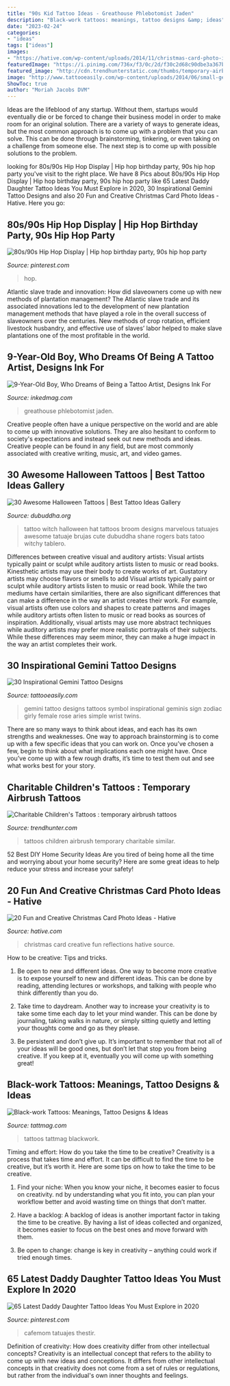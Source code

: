```yaml
---
title: "90s Kid Tattoo Ideas - Greathouse Phlebotomist Jaden"
description: "Black-work tattoos: meanings, tattoo designs &amp; ideas"
date: "2023-02-24"
categories:
- "ideas"
tags: ["ideas"]
images:
- "https://hative.com/wp-content/uploads/2014/11/christmas-card-photo-ideas/2-christmas-card-photo-ideas.jpg"
featuredImage: "https://i.pinimg.com/736x/f3/0c/2d/f30c2d68c90dbe3a367b0ab5bd8d4653.jpg"
featured_image: "http://cdn.trendhunterstatic.com/thumbs/temporary-airbrush-tattoos.jpeg"
image: "http://www.tattooeasily.com/wp-content/uploads/2014/06/small-gemini-tattoo-design.jpg"
ShowToc: true
author: "Moriah Jacobs DVM"
---
```



Ideas are the lifeblood of any startup. Without them, startups would eventually die or be forced to change their business model in order to make room for an original solution. There are a variety of ways to generate ideas, but the most common approach is to come up with a problem that you can solve. This can be done through brainstorming, tinkering, or even taking on a challenge from someone else. The next step is to come up with possible solutions to the problem.

	

		
looking for 80s/90s Hip Hop Display | Hip hop birthday party, 90s hip hop party you've visit to the right place. We have 8 Pics about 80s/90s Hip Hop Display | Hip hop birthday party, 90s hip hop party like 65 Latest Daddy Daughter Tattoo Ideas You Must Explore in 2020, 30 Inspirational Gemini Tattoo Designs and also 20 Fun and Creative Christmas Card Photo Ideas - Hative. Here you go:
		
    
## 80s/90s Hip Hop Display | Hip Hop Birthday Party, 90s Hip Hop Party

<img loading=lazy src="https://i.pinimg.com/736x/f3/0c/2d/f30c2d68c90dbe3a367b0ab5bd8d4653.jpg" onerror="this.onerror=null;this.src='https://tse1.mm.bing.net/th?id=OIP.uyVqGAmoK2YrxBY59QsNVwHaPP&amp;pid=15.1';" alt="80s/90s Hip Hop Display | Hip hop birthday party, 90s hip hop party">

_Source: pinterest.com_

>hop. 

	

Atlantic slave trade and innovation: How did slaveowners come up with new methods of plantation management?
The Atlantic slave trade and its associated innovations led to the development of new plantation management methods that have played a role in the overall success of slaveowners over the centuries. New methods of crop rotation, efficient livestock husbandry, and effective use of slaves’ labor helped to make slave plantations one of the most profitable in the world.

    
## 9-Year-Old Boy, Who Dreams Of Being A Tattoo Artist, Designs Ink For

<img loading=lazy src="https://www.inkedmag.com/.image/c_limit%2Ccs_srgb%2Cfl_progressive%2Cq_auto:good%2Cw_700/MTY1MDM2NzU1NDU4NzI5OTgx/jadenjasoneyeball.jpg" onerror="this.onerror=null;this.src='https://tse2.mm.bing.net/th?id=OIP.ZwTGR6ghmEbZ44YYzPfJ7QHaJ4&amp;pid=15.1';" alt="9-Year-Old Boy, Who Dreams of Being a Tattoo Artist, Designs Ink For">

_Source: inkedmag.com_

>greathouse phlebotomist jaden. 

	

Creative people often have a unique perspective on the world and are able to come up with innovative solutions. They are also hesitant to conform to society's expectations and instead seek out new methods and ideas. Creative people can be found in any field, but are most commonly associated with creative writing, music, art, and video games.

    
## 30 Awesome Halloween Tattoos | Best Tattoo Ideas Gallery

<img loading=lazy src="http://www.dubuddha.org/wp-content/uploads/2015/10/Shane-Rogers-e1446296262471.jpg" onerror="this.onerror=null;this.src='https://tse1.mm.bing.net/th?id=OIP.IwCorJifLPeUjb5IqrLXvwHaHa&amp;pid=15.1';" alt="30 Awesome Halloween Tattoos | Best Tattoo Ideas Gallery">

_Source: dubuddha.org_

>tattoo witch halloween hat tattoos broom designs marvelous tatuajes awesome tatuaje brujas cute dubuddha shane rogers bats tatoo witchy tablero. 

	

Differences between creative visual and auditory artists: Visual artists typically paint or sculpt while auditory artists listen to music or read books. Kinesthetic artists may use their body to create works of art. Gustatory artists may choose flavors or smells to add
Visual artists typically paint or sculpt while auditory artists listen to music or read book. While the two mediums have certain similarities, there are also significant differences that can make a difference in the way an artist creates their work. For example, visual artists often use colors and shapes to create patterns and images while auditory artists often listen to music or read books as sources of inspiration. Additionally, visual artists may use more abstract techniques while auditory artists may prefer more realistic portrayals of their subjects. While these differences may seem minor, they can make a huge impact in the way an artist completes their work.

    
## 30 Inspirational Gemini Tattoo Designs

<img loading=lazy src="http://www.tattooeasily.com/wp-content/uploads/2014/06/small-gemini-tattoo-design.jpg" onerror="this.onerror=null;this.src='https://tse1.mm.bing.net/th?id=OIP.jx43hDfTztEM7CJ7-fC87AHaKO&amp;pid=15.1';" alt="30 Inspirational Gemini Tattoo Designs">

_Source: tattooeasily.com_

>gemini tattoo designs tattoos symbol inspirational geminis sign zodiac girly female rose aries simple wrist twins. 

	

There are so many ways to think about ideas, and each has its own strengths and weaknesses. One way to approach brainstorming is to come up with a few specific ideas that you can work on. Once you’ve chosen a few, begin to think about what implications each one might have. Once you’ve come up with a few rough drafts, it’s time to test them out and see what works best for your story.

    
## Charitable Children&#039;s Tattoos : Temporary Airbrush Tattoos

<img loading=lazy src="http://cdn.trendhunterstatic.com/thumbs/temporary-airbrush-tattoos.jpeg" onerror="this.onerror=null;this.src='https://tse4.mm.bing.net/th?id=OIP.TSA5szAob-PjHa6xAfpfRwHaJ3&amp;pid=15.1';" alt="Charitable Children&#039;s Tattoos : temporary airbrush tattoos">

_Source: trendhunter.com_

>tattoos children airbrush temporary charitable similar. 

	

52 Best DIY Home Security Ideas
Are you tired of being home all the time and worrying about your home security? Here are some great ideas to help reduce your stress and increase your safety!

    
## 20 Fun And Creative Christmas Card Photo Ideas - Hative

<img loading=lazy src="https://hative.com/wp-content/uploads/2014/11/christmas-card-photo-ideas/2-christmas-card-photo-ideas.jpg" onerror="this.onerror=null;this.src='https://tse3.mm.bing.net/th?id=OIP.lk-JE-fr_N0mowTSW0LRmgHaLc&amp;pid=15.1';" alt="20 Fun and Creative Christmas Card Photo Ideas - Hative">

_Source: hative.com_

>christmas card creative fun reflections hative source. 

	

How to be creative: Tips and tricks.
1. Be open to new and different ideas. One way to become more creative is to expose yourself to new and different ideas. This can be done by reading, attending lectures or workshops, and talking with people who think differently than you do.
2. Take time to daydream. Another way to increase your creativity is to take some time each day to let your mind wander. This can be done by journaling, taking walks in nature, or simply sitting quietly and letting your thoughts come and go as they please.

3. Be persistent and don’t give up. It’s important to remember that not all of your ideas will be good ones, but don’t let that stop you from being creative. If you keep at it, eventually you will come up with something great!

    
## Black-work Tattoos: Meanings, Tattoo Designs &amp; Ideas

<img loading=lazy src="https://tattmag.com/wp-content/uploads/2020/11/Abstract-Black-work-Tattoo-5.jpg" onerror="this.onerror=null;this.src='https://tse4.mm.bing.net/th?id=OIP.6li_offvl57omcHPZl4iZQHaMd&amp;pid=15.1';" alt="Black-work Tattoos: Meanings, Tattoo Designs &amp; Ideas">

_Source: tattmag.com_

>tattoos tattmag blackwork. 

	

Timing and effort: How do you take the time to be creative?
Creativity is a process that takes time and effort. It can be difficult to find the time to be creative, but it’s worth it. Here are some tips on how to take the time to be creative.
1. Find your niche: When you know your niche, it becomes easier to focus on creativity. nd by understanding what you fit into, you can plan your workflow better and avoid wasting time on things that don’t matter.

2. Have a backlog: A backlog of ideas is another important factor in taking the time to be creative. By having a list of ideas collected and organized, it becomes easier to focus on the best ones and move forward with them.

3. Be open to change: change is key in creativity – anything could work if tried enough times.

    
## 65 Latest Daddy Daughter Tattoo Ideas You Must Explore In 2020

<img loading=lazy src="https://i.pinimg.com/736x/f3/5d/1e/f35d1e4a55ab3e60b1c8ae1452b01221.jpg" onerror="this.onerror=null;this.src='https://tse1.mm.bing.net/th?id=OIP.YmKzHKqBckYTiJz9ETO4FAHaHf&amp;pid=15.1';" alt="65 Latest Daddy Daughter Tattoo Ideas You Must Explore in 2020">

_Source: pinterest.com_

>cafemom tatuajes thestir. 

	

Definition of creativity: How does creativity differ from other intellectual concepts?
Creativity is an intellectual concept that refers to the ability to come up with new ideas and conceptions. It differs from other intellectual concepts in that creativity does not come from a set of rules or regulations, but rather from the individual's own inner thoughts and feelings.


